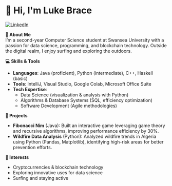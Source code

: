 # 👋 Hi, I'm Luke Brace  

[![LinkedIn](https://media.giphy.com/media/JqmupuTVZYaQX5s094/giphy.gif)](https://www.linkedin.com/in/luke-brace-3a3aa32b6/)  

**🌟 About Me**  
I’m a second-year Computer Science student at Swansea University with a passion for data science, programming, and blockchain technology. Outside the digital realm, I enjoy surfing and exploring the outdoors.  

**💻 Skills & Tools**  
- **Languages**: Java (proficient), Python (intermediate), C++, Haskell (basic)  
- **Tools**: IntelliJ, Visual Studio, Google Colab, Microsoft Office Suite  
- **Tech Expertise**:  
  - Data Science (visualization & analysis with Python)  
  - Algorithms & Database Systems (SQL, efficiency optimization)  
  - Software Development (Agile methodologies)  

**📂 Projects**  
- **Fibonacci Nim** (Java): Built an interactive game leveraging game theory and recursive algorithms, improving performance efficiency by 30%.  
- **Wildfire Data Analysis** (Python): Analyzed wildfire trends in Algeria using Python (Pandas, Matplotlib), identifying high-risk areas for better prevention efforts.  

**🚀 Interests**  
- Cryptocurrencies & blockchain technology  
- Exploring innovative uses for data science  
- Surfing and staying active  
